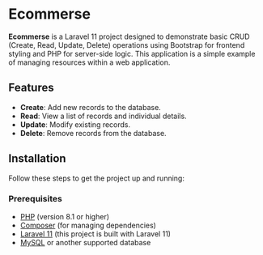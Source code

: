 # Ecommerse

**Ecommerse** is a Laravel 11 project designed to demonstrate basic CRUD (Create, Read, Update, Delete) operations using Bootstrap for frontend styling and PHP for server-side logic. This application is a simple example of managing resources within a web application.

## Features

- **Create**: Add new records to the database.
- **Read**: View a list of records and individual details.
- **Update**: Modify existing records.
- **Delete**: Remove records from the database.

## Installation

Follow these steps to get the project up and running:

### Prerequisites

- [PHP](https://www.php.net/manual/en/install.php) (version 8.1 or higher)
- [Composer](https://getcomposer.org/download/) (for managing dependencies)
- [Laravel 11](https://laravel.com/docs/11.x) (this project is built with Laravel 11)
- [MySQL](https://dev.mysql.com/downloads/mysql/) or another supported database


